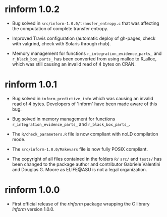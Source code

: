 # rinform 1.0.2

* Bug solved in `src/inform-1.0.0/transfer_entropy.c` that was affecting
  the computation of complete transfer entropy.

* Improved Travis configuration (automatic deploy of gh-pages, check with
  valgrind, check with Solaris through rhub).

* Memory management for functions `r_integration_evidence_parts_`
  and `r_black_box_parts_` has been converted from using malloc to R_alloc,
  which was still causing an invalid read of 4 bytes on CRAN.

# rinform 1.0.1

* Bug solved in `inform_predictive_info` which was causing an invalid read of
  4 bytes. Developers of 'Inform' have been made aware of this bug.

* Bug solved in memory management for functions `r_integration_evidence_parts_`
  and `r_black_box_parts_`.

* The `R/check_parameters.R` file is now compliant with noLD compilation
  mode.

* The `src/inform-1.0.0/Makevars` file is now fully POSIX compliant.

* The copyright of all files contained in the folders `R/` `src/` and
  `tests/` has been changed to the package author and contributor
  Gabriele Valentini and Douglas G. Moore as ELIFE@ASU is not a
  legal organization.

# rinform 1.0.0

* First official release of the _rinform_ package wrapping the C
  library _Inform_ version 1.0.0.